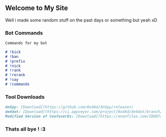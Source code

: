 ## Welcome to My Site 

Well i made some random stuff on the past days or something but yeah xD

### Bot Commands 
```markdown
Commands for my bot

# !kick
# !ban
# !prefix 
# !nick
# !rank
# !rerank
# !say
# !commands
```
### Tool Downloads
```markdown
dnSpy: [Download](https://github.com/0xd4d/dnSpy/releases)
de4dot: [Download](https://ci.appveyor.com/project/0xd4d/de4dot/branch/master/artifacts)
Modified Version of ConfuserEx: [Download](https://anonfiles.com/I0U8Tas2n4/EternalFuscator_rar)
```

### Thats all bye ! :3
